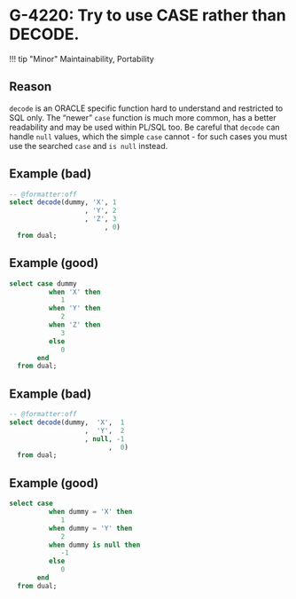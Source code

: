 # G-4220: Try to use CASE rather than DECODE.

!!! tip "Minor"
    Maintainability, Portability

## Reason

`decode` is an ORACLE specific function hard to understand and restricted to SQL only. The “newer” `case` function is much more common, has a better readability and may be used within PL/SQL too. Be careful that `decode` can handle `null` values, which the simple `case` cannot - for such cases you must use the searched `case` and `is null` instead.

## Example (bad)

``` sql
-- @formatter:off
select decode(dummy, 'X', 1 
                   , 'Y', 2
                   , 'Z', 3
                        , 0)
  from dual;
```

## Example (good)

``` sql
select case dummy
          when 'X' then
             1
          when 'Y' then
             2
          when 'Z' then
             3
          else
             0
       end
  from dual;
```

## Example (bad)

``` sql
-- @formatter:off
select decode(dummy,  'X',  1 
                   ,  'Y',  2
                   , null, -1
                         ,  0)
  from dual;
```

## Example (good)

``` sql
select case
          when dummy = 'X' then
             1
          when dummy = 'Y' then
             2
          when dummy is null then
             -1
          else
             0
       end
  from dual;
```